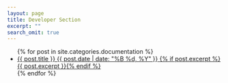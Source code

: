 ```yaml
---
layout: page
title: Developer Section
excerpt: ""
search_omit: true
---
```


<ul class="post-list">
{% for post in site.categories.documentation %} 
  <li>
    <article>
      <a href="{{ site.url }}{{ post.url }}">
        {{ post.title }} 
        <span class="entry-date">
          <time datetime="{{ post.date | date_to_xmlschema }}">{{ post.date | date: "%B %d, %Y" }}</time>
        </span>
        {% if post.excerpt %}<span class="excerpt">{{ post.excerpt }}</span>{% endif %}
      </a>
    </article>
  </li>
{% endfor %}
</ul>
